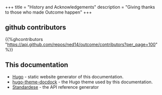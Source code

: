 +++
title = "History and Acknowledgements"
description = "Giving thanks to those who made Outcome happen"
+++


## github contributors
{{%ghcontributors "https://api.github.com/repos/ned14/outcome/contributors?per_page=100" %}}

## This documentation
* [Hugo](https://gohugo.io) - static website generator of this documentation.
* [hugo-theme-docdock](https://github.com/vjeantet/hugo-theme-docdock) - the Hugo theme used by this documentation.
* [Standardese](https://github.com/foonathan/standardese) - the API reference generator
